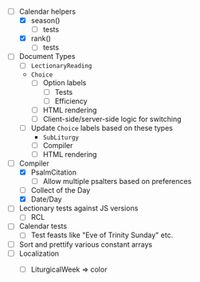 - [ ] Calendar helpers
  - [x] season()
    - [ ] tests
  - [x] rank()
    - [ ] tests
- [ ] Document Types
  - [ ] `LectionaryReading`
  - `Choice`
    - [ ] Option labels
      - [ ] Tests
      - [ ] Efficiency
    - [ ] HTML rendering
    - [ ] Client-side/server-side logic for switching
  - [ ] Update `Choice` labels based on these types
    - `SubLiturgy`
    - [ ] Compiler
    - [ ] HTML rendering
- [ ] Compiler
  - [x] PsalmCitation
    - [ ] Allow multiple psalters based on preferences
  - [ ] Collect of the Day
  - [x] Date/Day
- [ ] Lectionary tests against JS versions
  - [ ] RCL
- [ ] Calendar tests
  - [ ] Test feasts like "Eve of Trinity Sunday" etc.
- [ ] Sort and prettify various constant arrays
- [ ] Localization
  - [ ] LiturgicalWeek => color

